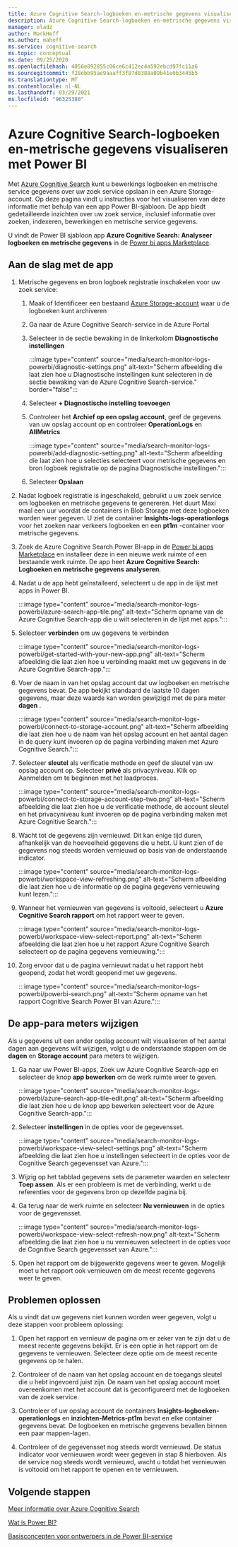 ```yaml
---
title: Azure Cognitive Search-logboeken en-metrische gegevens visualiseren met Power BI
description: Azure Cognitive Search-logboeken en-metrische gegevens visualiseren met Power BI
manager: eladz
author: MarkHeff
ms.author: maheff
ms.service: cognitive-search
ms.topic: conceptual
ms.date: 09/25/2020
ms.openlocfilehash: 4056e892855c06ce6c412ec4a592ebcd97fc11a6
ms.sourcegitcommit: f28ebb95ae9aaaff3f87d8388a09b41e0b3445b5
ms.translationtype: MT
ms.contentlocale: nl-NL
ms.lasthandoff: 03/29/2021
ms.locfileid: "96325380"
---
```

# <a name="visualize-azure-cognitive-search-logs-and-metrics-with-power-bi"></a>Azure Cognitive Search-logboeken en-metrische gegevens visualiseren met Power BI
Met [Azure Cognitive Search](./search-what-is-azure-search.md) kunt u bewerkings logboeken en metrische service gegevens over uw zoek service opslaan in een Azure Storage-account. Op deze pagina vindt u instructies voor het visualiseren van deze informatie met behulp van een app Power BI-sjabloon. De app biedt gedetailleerde inzichten over uw zoek service, inclusief informatie over zoeken, indexeren, bewerkingen en metrische service gegevens.

U vindt de Power BI sjabloon app **Azure Cognitive Search: Analyseer logboeken en metrische gegevens** in de [Power bi apps Marketplace](https://appsource.microsoft.com/marketplace/apps).

## <a name="how-to-get-started-with-the-app"></a>Aan de slag met de app

1. Metrische gegevens en bron logboek registratie inschakelen voor uw zoek service:

    1. Maak of Identificeer een bestaand [Azure Storage-account](../storage/common/storage-account-create.md) waar u de logboeken kunt archiveren
    1. Ga naar de Azure Cognitive Search-service in de Azure Portal
    1. Selecteer in de sectie bewaking in de linkerkolom **Diagnostische instellingen**

        :::image type="content" source="media/search-monitor-logs-powerbi/diagnostic-settings.png" alt-text="Scherm afbeelding die laat zien hoe u Diagnostische instellingen kunt selecteren in de sectie bewaking van de Azure Cognitive Search-service." border="false":::

    1. Selecteer **+ Diagnostische instelling toevoegen**
    1. Controleer het **Archief op een opslag account**, geef de gegevens van uw opslag account op en controleer **OperationLogs** en **AllMetrics**

        :::image type="content" source="media/search-monitor-logs-powerbi/add-diagnostic-setting.png" alt-text="Scherm afbeelding die laat zien hoe u selecties selecteert voor metrische gegevens en bron logboek registratie op de pagina Diagnostische instellingen.":::
    1. Selecteer **Opslaan**

1. Nadat logboek registratie is ingeschakeld, gebruikt u uw zoek service om logboeken en metrische gegevens te genereren. Het duurt Maxi maal een uur voordat de containers in Blob Storage met deze logboeken worden weer gegeven. U ziet de container **Insights-logs-operationlogs** voor het zoeken naar verkeers logboeken en een **pt1m** -container voor metrische gegevens.

1. Zoek de Azure Cognitive Search Power BI-app in de [Power bi apps Marketplace](https://appsource.microsoft.com/marketplace/apps) en installeer deze in een nieuwe werk ruimte of een bestaande werk ruimte. De app heet **Azure Cognitive Search: Logboeken en metrische gegevens analyseren**.

1. Nadat u de app hebt geïnstalleerd, selecteert u de app in de lijst met apps in Power BI.

    :::image type="content" source="media/search-monitor-logs-powerbi/azure-search-app-tile.png" alt-text="Scherm opname van de Azure Cognitive Search-app die u wilt selecteren in de lijst met apps.":::

1. Selecteer **verbinden** om uw gegevens te verbinden

    :::image type="content" source="media/search-monitor-logs-powerbi/get-started-with-your-new-app.png" alt-text="Scherm afbeelding die laat zien hoe u verbinding maakt met uw gegevens in de Azure Cognitive Search-app.":::

1. Voer de naam in van het opslag account dat uw logboeken en metrische gegevens bevat. De app bekijkt standaard de laatste 10 dagen gegevens, maar deze waarde kan worden gewijzigd met de para meter **dagen** .

    :::image type="content" source="media/search-monitor-logs-powerbi/connect-to-storage-account.png" alt-text="Scherm afbeelding die laat zien hoe u de naam van het opslag account en het aantal dagen in de query kunt invoeren op de pagina verbinding maken met Azure Cognitive Search.":::

1. Selecteer **sleutel** als verificatie methode en geef de sleutel van uw opslag account op. Selecteer **privé** als privacyniveau. Klik op Aanmelden om te beginnen met het laadproces.

    :::image type="content" source="media/search-monitor-logs-powerbi/connect-to-storage-account-step-two.png" alt-text="Scherm afbeelding die laat zien hoe u de verificatie methode, de account sleutel en het privacyniveau kunt invoeren op de pagina verbinding maken met Azure Cognitive Search.":::

1. Wacht tot de gegevens zijn vernieuwd. Dit kan enige tijd duren, afhankelijk van de hoeveelheid gegevens die u hebt. U kunt zien of de gegevens nog steeds worden vernieuwd op basis van de onderstaande indicator.

    :::image type="content" source="media/search-monitor-logs-powerbi/workspace-view-refreshing.png" alt-text="Scherm afbeelding die laat zien hoe u de informatie op de pagina gegevens vernieuwing kunt lezen.":::

1. Wanneer het vernieuwen van gegevens is voltooid, selecteert u **Azure Cognitive Search rapport** om het rapport weer te geven.

    :::image type="content" source="media/search-monitor-logs-powerbi/workspace-view-select-report.png" alt-text="Scherm afbeelding die laat zien hoe u het rapport Azure Cognitive Search selecteert op de pagina gegevens vernieuwing.":::

1. Zorg ervoor dat u de pagina vernieuwt nadat u het rapport hebt geopend, zodat het wordt geopend met uw gegevens.

    :::image type="content" source="media/search-monitor-logs-powerbi/powerbi-search.png" alt-text="Scherm opname van het rapport Cognitive Search Power BI van Azure.":::

## <a name="how-to-change-the-app-parameters"></a>De app-para meters wijzigen
Als u gegevens uit een ander opslag account wilt visualiseren of het aantal dagen aan gegevens wilt wijzigen, volgt u de onderstaande stappen om de **dagen** en **Storage account** para meters te wijzigen.

1. Ga naar uw Power BI-apps, Zoek uw Azure Cognitive Search-app en selecteer de knop **app bewerken** om de werk ruimte weer te geven.

    :::image type="content" source="media/search-monitor-logs-powerbi/azure-search-app-tile-edit.png" alt-text="Scherm afbeelding die laat zien hoe u de knop app bewerken selecteert voor de Azure Cognitive Search-app.":::

1. Selecteer **instellingen** in de opties voor de gegevensset.

    :::image type="content" source="media/search-monitor-logs-powerbi/workspace-view-select-settings.png" alt-text="Scherm afbeelding die laat zien hoe u instellingen selecteert in de opties voor de Cognitive Search gegevensset van Azure.":::

1. Wijzig op het tabblad gegevens sets de parameter waarden en selecteer **Toep assen**. Als er een probleem is met de verbinding, werkt u de referenties voor de gegevens bron op dezelfde pagina bij.

1. Ga terug naar de werk ruimte en selecteer **Nu vernieuwen** in de opties voor de gegevensset.

    :::image type="content" source="media/search-monitor-logs-powerbi/workspace-view-select-refresh-now.png" alt-text="Scherm afbeelding die laat zien hoe u nu vernieuwen selecteert in de opties voor de Cognitive Search gegevensset van Azure.":::

1. Open het rapport om de bijgewerkte gegevens weer te geven. Mogelijk moet u het rapport ook vernieuwen om de meest recente gegevens weer te geven.

## <a name="troubleshooting"></a>Problemen oplossen
Als u vindt dat uw gegevens niet kunnen worden weer gegeven, volgt u deze stappen voor probleem oplossing:

1. Open het rapport en vernieuw de pagina om er zeker van te zijn dat u de meest recente gegevens bekijkt. Er is een optie in het rapport om de gegevens te vernieuwen. Selecteer deze optie om de meest recente gegevens op te halen.

1. Controleer of de naam van het opslag account en de toegangs sleutel die u hebt ingevoerd juist zijn. De naam van het opslag account moet overeenkomen met het account dat is geconfigureerd met de logboeken van de zoek service.

1. Controleer of uw opslag account de containers **Insights-logboeken-operationlogs** en **inzichten-Metrics-pt1m** bevat en elke container gegevens bevat. De logboeken en metrische gegevens bevallen binnen een paar mappen-lagen.

1. Controleer of de gegevensset nog steeds wordt vernieuwd. De status indicator voor vernieuwen wordt weer gegeven in stap 8 hierboven. Als de service nog steeds wordt vernieuwd, wacht u totdat het vernieuwen is voltooid om het rapport te openen en te vernieuwen.

## <a name="next-steps"></a>Volgende stappen
[Meer informatie over Azure Cognitive Search](./index.yml)

[Wat is Power BI?](/power-bi/fundamentals/power-bi-overview)

[Basisconcepten voor ontwerpers in de Power BI-service](/power-bi/service-basic-concepts)